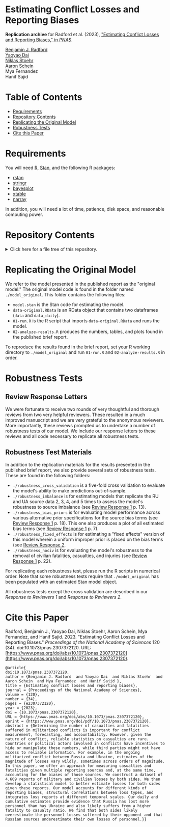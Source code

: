Estimating Conflict Losses and Reporting Biases
===============================================

**Replication archive** for Radford et al. (2023), ["Estimating Conflict Losses and Reporting Biases," in _PNAS_](https://www.pnas.org/doi/10.1073/pnas.2307372120).

[Benjamin J. Radford](https://www.benradford.com)  
[Yaoyao Dai](https://www.daiyaoyao.com)  
[Niklas Stoehr](https://niklas-stoehr.com/)  
[Aaron Schein](https://www.aaronschein.com/)  
Mya Fernandez   
Hanif Sajid

# Table of Contents

* [Requirements](#requirements)
* [Repository Contents](#repository-contents)
* [Replicating the Original Model](#replicating-the-original-model)
* [Robustness Tests](#robustness-tests)
* [Cite this Paper](#cite-this-paper)

# Requirements

You will need [R](https://www.r-project.org/), [Stan](https://mc-stan.org/), and the following R packages:

* [rstan](https://mc-stan.org/users/interfaces/rstan)
* [stringr](https://stringr.tidyverse.org/)
* [bayesplot](http://mc-stan.org/bayesplot/)
* [xtable](https://cran.r-project.org/web/packages/xtable/index.html)
* [narray](https://cran.r-project.org/web/packages/narray/index.html)

In addition, you will need a lot of time, patience, disk space, and reasonable computing power.

# Repository Contents
<details>
  <summary>Click here for a file tree of this repository.</summary>
  
```
.
├── model_original
│   ├── 01-run.R
│   ├── 02-analyze-results.R
│   ├── data-original.RData
│   └── model.stan
├── robustness_bias_priors
│   ├── 01-run-original.R
│   ├── 02-run-l2bias.R
│   ├── 03-run-hyperbias.R
│   ├── 04-run-l2bias-hyperbias.R
│   ├── 05-analyze-original.R
│   ├── 06-analyze-l2bias.R
│   ├── 07-analyze-hyperbias.R
│   ├── 08-analyze-l2bias-hyperbias.R
│   ├── 09-make-plots.R
│   ├── all_biases.pdf
│   ├── bias_priors_on_bias.pdf
│   ├── bias_priors_on_losses.pdf
│   ├── data-original.RData
│   ├── model-hyperbias.stan
│   ├── model-l2bias-hyperbias.stan
│   ├── model-l2bias.stan
│   └── model-original.stan
├── robustness_cross_validation
│   ├── 01-run-cv-1.R
│   ├── 02-run-cv-2.R
│   ├── 03-run-cv-3.R
│   ├── 04-run-cv-4.R
│   ├── 05-run-cv-5.R
│   ├── model.stan
│   ├── ppc_density_1.png
│   ├── ppc_density_2.png
│   ├── ppc_density_3.png
│   ├── ppc_density_4.png
│   ├── ppc_density_5.png
│   ├── scatterplot_1.png
│   ├── scatterplot_2.png
│   ├── scatterplot_3.png
│   ├── scatterplot_4.png
│   └── scatterplot_5.png
├── robustness_fixed_effects
│   ├── 01-run-fixed-effects.R
│   ├── 02-analyze-fixed-effects.R
│   ├── data-original.RData
│   ├── fe_biases.pdf
│   └── model-fixed-effects.stan
├── robustness_imbalance
│   ├── 01-run-ru-2x.R
│   ├── 02-run-ru-3x.R
│   ├── 03-run-ru-4x.R
│   ├── 04-run-ru-5x.R
│   ├── 05-run-ua-2x.R
│   ├── 06-run-ua-3x.R
│   ├── 07-run-ua-4x.R
│   ├── 08-run-ua-5x.R
│   ├── 09-analysis-ru.R
│   ├── 10-analysis-ua.R
│   ├── 11-make-plots-ru.R
│   ├── 12-make-plots-ua.R
│   ├── data-ru-2x.RData
│   ├── data-ru-3x.RData
│   ├── data-ru-4x.RData
│   ├── data-ru-5x.RData
│   ├── data-ua-2x.RData
│   ├── data-ua-3x.RData
│   ├── data-ua-4x.RData
│   ├── data-ua-5x.RData
│   ├── model.stan
│   ├── ru_rep_bias.pdf
│   ├── ru_rep_loss.pdf
│   ├── ua_rep_bias.pdf
│   └── ua_rep_loss.pdf
├── robustness_nociv
│   ├── 01-run.R
│   ├── 02-analyze-results.R
│   ├── data-nociv.RData
│   └── model.stan
├── LICENSE
└── README.md
```

</details>



# Replicating the Original Model

We refer to the model presented in the published report as the "original model." The original model code is found in the folder named `./model_original`. This folder contains the following files:

* `model.stan` is the Stan code for estimating the model.
* `data-original.RData` is an RData object that contains two dataframes (`data` and `data_daily`).
* `01-run.R` is the R script that imports `data-original.RData` and runs the model.
* `02-analyze-results.R` produces the numbers, tables, and plots found in the published brief report.

To reproduce the results found in the brief report, set your R working directory to `./model_original` and run `01-run.R` and `02-analyze-results.R` in order.


# Robustness Tests

## Review Response Letters

We were fortunate to receive two rounds of very thoughtful and thorough reviews from two very helpful reviewers. These resulted in a much improved manuscript and we are very grateful to the anonymous reviewers. More importantly, these reviews prompted us to undertake a number of robustness tests of our model. We include our response letters to these reviews and all code necessary to replicate all robustness tests.

## Robustness Test Materials

In addition to the replication materials for the results presented in the published brief report, we also provide several sets of robustness tests. These are found in the following folders:

* `./robustness_cross_validation` is a five-fold cross validation to evaluate the model's ability to make predictions out-of-sample. 
* `./robustness_imbalance` is for estimating models that replicate the RU and UA source data 2, 3, 4, and 5 times to assess the model's robustness to source imbalance (see [Review Response 1](./review_response_letters/review_response_01.pdf) p. 13).
* `./robustness_bias_priors` is for evaluating model performance across various alternative prior specifications for the source bias terms (see [Review Response 1](./review_response_letters/review_response_01.pdf) p. 18). This one also produces a plot of all estimated bias terms (see [Review Response 1](./review_response_letters/review_response_01.pdf) p. 7).
* `./robustness_fixed_effects` is for estimating a "fixed effects" version of this model wherein a uniform improper prior is placed on the bias terms (see [Review Response 2](./review_response_letters/review_response_02.pdf).
* `./robustness_nociv` is for evaluating the model's robustness to the removal of civilian fatalities, casualties, and injuries (see [Review Response 1](./review_response_letters/review_response_01.pdf) p. 22).

For replicating each robustness test, please run the R scripts in numerical order. Note that some robustness tests require that `./model_original` has been populated with an estimated Stan model object.

All robustness tests except the cross validation are described in our _Response to Reviewers 1_ and _Response to Reviewers 2_.  


# Cite this Paper

Radford, Benjamin J., Yaoyao Dai, Niklas Stoehr, Aaron Schein, Mya Fernandez, and Hanif Sajid. 2023. "Estimating Conflict Losses and Reporting Biases." _Proceedings of the National Academy of Sciences_ 120 (34). doi:10.1073/pnas.2307372120. URL: [https://www.pnas.org/doi/abs/10.1073/pnas.2307372120](https://www.pnas.org/doi/abs/10.1073/pnas.2307372120).

```
@article{
doi:10.1073/pnas.2307372120,
author = {Benjamin J. Radford  and Yaoyao Dai  and Niklas Stoehr  and Aaron Schein  and Mya Fernandez  and Hanif Sajid },
title = {Estimating conflict losses and reporting biases},
journal = {Proceedings of the National Academy of Sciences},
volume = {120},
number = {34},
pages = {e2307372120},
year = {2023},
doi = {10.1073/pnas.2307372120},
URL = {https://www.pnas.org/doi/abs/10.1073/pnas.2307372120},
eprint = {https://www.pnas.org/doi/pdf/10.1073/pnas.2307372120},
abstract = {Determining the number of casualties and fatalities suffered in militarized conflicts is important for conflict measurement, forecasting, and accountability. However, given the nature of conflict, reliable statistics on casualties are rare. Countries or political actors involved in conflicts have incentives to hide or manipulate these numbers, while third parties might not have access to reliable information. For example, in the ongoing militarized conflict between Russia and Ukraine, estimates of the magnitude of losses vary wildly, sometimes across orders of magnitude. In this paper, we offer an approach for measuring casualties and fatalities given multiple reporting sources and, at the same time, accounting for the biases of those sources. We construct a dataset of 4,609 reports of military and civilian losses by both sides. We then develop a statistical model to better estimate losses for both sides given these reports. Our model accounts for different kinds of reporting biases, structural correlations between loss types, and integrates loss reports at different temporal scales. Our daily and cumulative estimates provide evidence that Russia has lost more personnel than has Ukraine and also likely suffers from a higher fatality to casualty ratio. We find that both sides likely overestimate the personnel losses suffered by their opponent and that Russian sources underestimate their own losses of personnel.}}
```
